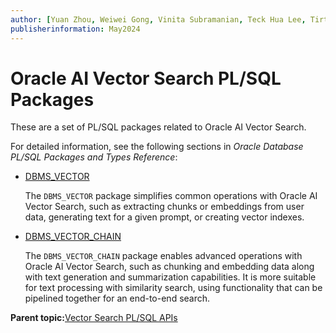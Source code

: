 ```yaml
---
author: [Yuan Zhou, Weiwei Gong, Vinita Subramanian, Teck Hua Lee, Tirthankar Lahiri, Shasank Chavan, Sebastian DeLaHoz, Roger Ford, Rohan Aggarwal, Mark Hornick, Malavika S P, Harichandan Roy, George Krupka, Doug Hood, Dinesh Das, David Jiang, Boriana Milenova, Bonnie Xia, Aurosish Mishra, Angela Amor, Agnivo Saha, Aleksandra Czarlinska, Ramya P, Usha Krishnamurthy, Tulika Das, Suresh Rajan, Sarika Surampudi, Sarah Hirschfeld, Prakash Jashnani, Jody Glover, Jessica True, Mamata Basapur, Maitreyee Chaliha, Gunjan Jain, Frederick Kush, Douglas Williams, Binika Kumar, Jean-Francois Verrier]
publisherinformation: May2024
---
```


# Oracle AI Vector Search PL/SQL Packages

These are a set of PL/SQL packages related to Oracle AI Vector Search.

For detailed information, see the following sections in *Oracle Database PL/SQL Packages and Types Reference*:

-   [DBMS\_VECTOR](olink:ARPLS-GUID-111D54BC-B2E5-4134-BBE0-ACE0F121B991)

    The `DBMS_VECTOR` package simplifies common operations with Oracle AI Vector Search, such as extracting chunks or embeddings from user data, generating text for a given prompt, or creating vector indexes.

-   [DBMS\_VECTOR\_CHAIN](olink:ARPLS-GUID-A5B4C9B9-4F94-44E5-817E-FF1A08180C4B)

    The `DBMS_VECTOR_CHAIN` package enables advanced operations with Oracle AI Vector Search, such as chunking and embedding data along with text generation and summarization capabilities. It is more suitable for text processing with similarity search, using functionality that can be pipelined together for an end-to-end search.


**Parent topic:**[Vector Search PL/SQL APIs](GUID-04ACF179-957C-4F03-AC1D-4DA44B3E12A2.md)

